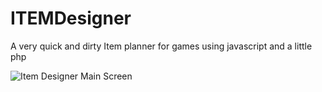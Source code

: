 # ITEMDesigner
A very quick and dirty Item planner for games using javascript and a little php



![Item Designer Main Screen](ITEMDesigner/images/ITEMDesigner_1.PNG)
